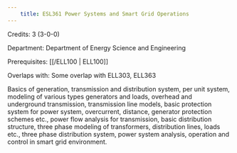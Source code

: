 ```yaml
---
    title: ESL361 Power Systems and Smart Grid Operations
---
```

Credits: 3 (3-0-0)

Department: Department of Energy Science and Engineering

Prerequisites: [[/ELL100 | ELL100]]

Overlaps with: Some overlap with ELL303, ELL363

Basics of generation, transmission and distribution system, per unit system, modeling of various types generators and loads, overhead and underground transmission, transmission line models, basic protection system for power system, overcurrent, distance, generator protection schemes etc., power flow analysis for transmission, basic distribution structure, three phase modeling of transformers, distribution lines, loads etc., three phase distribution system, power system analysis, operation and control in smart grid environment.